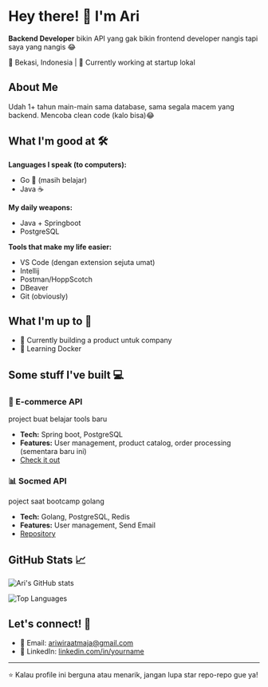 # Hey there! 👋 I'm Ari

**Backend Developer** bikin API yang gak bikin frontend developer nangis tapi saya yang nangis 😂
 
📍 Bekasi, Indonesia | 🎯 Currently working at startup lokal

## About Me
Udah 1+ tahun main-main sama database, sama segala macem yang backend. Mencoba clean code (kalo bisa)😂

## What I'm good at 🛠️

**Languages I speak (to computers):**
- Go 🐹 (masih belajar)
- Java ☕ 

**My daily weapons:**
- Java + Springboot
- PostgreSQL

**Tools that make my life easier:**
- VS Code (dengan extension sejuta umat)
- Intellij
- Postman/HoppScotch
- DBeaver
- Git (obviously)

## What I'm up to 🚀

- 🔭 Currently building a product untuk company
- 🌱 Learning Docker 

## Some stuff I've built 💻

### 🏪 E-commerce API
project buat belajar tools baru 
- **Tech:** Spring boot, PostgreSQL
- **Features:** User management, product catalog, order processing (sementara baru ini)
- [Check it out](https://github.com/ariwiraa/ecommerce)

### 📊 Socmed API
poject saat bootcamp golang
- **Tech:** Golang, PostgreSQL, Redis
- **Features:** User management, Send Email
- [Repository](https://github.com/ariwiraa/my-gram)

## GitHub Stats 📈

![Ari's GitHub stats](https://github-readme-stats.vercel.app/api?username=ariwiraa&show_icons=true&theme=radical)

![Top Languages](https://github-readme-stats.vercel.app/api/top-langs/?username=ariwiraa&layout=compact&theme=radical)


## Let's connect! 🤝

- 📧 Email: ariwiraatmaja@gmail.com
- 💼 LinkedIn: [linkedin.com/in/yourname](https://linkedin.com/in/ari-wira-atmaja)

---

⭐ Kalau profile ini berguna atau menarik, jangan lupa star repo-repo gue ya!

